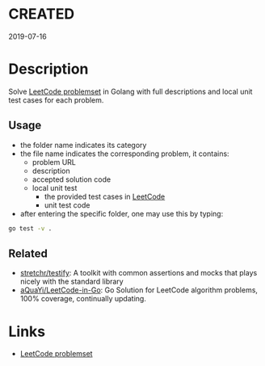 # CREATED
2019-07-16

# Description
Solve [LeetCode problemset](https://leetcode.com/problemset/algorithms/)  in Golang with full descriptions and local unit test cases for each problem.

## Usage
- the folder name indicates its category
- the file name indicates the corresponding problem, it contains:
    - problem URL
    - description
    - accepted solution code
    - local unit test
        - the provided test cases in [LeetCode](https://leetcode.com)
        - unit test code
- after entering the specific folder, one may use this by typing:
```sh
go test -v .
```

## Related
- [stretchr/testify](https://github.com/stretchr/testify): A toolkit with common assertions and mocks that plays nicely with the standard library
- [aQuaYi/LeetCode-in-Go](https://github.com/aQuaYi/LeetCode-in-Go): Go Solution for LeetCode algorithm problems, 100% coverage, continually updating.

# Links
- [LeetCode problemset](https://leetcode.com/problemset/algorithms/)
